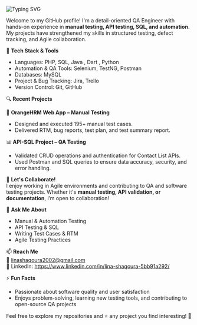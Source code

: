 
![Typing SVG](https://readme-typing-svg.demolab.com?size=25&duration=4000&pause=500&color=FF69B4&center=true&vCenter=true&width=500&lines=Hi+there,+I'm+Lina+Shaqoura!;QA+Engineer+%E2%80%A2+Manual+%26+Automation+Testing)


Welcome to my GitHub profile! I'm a detail-oriented QA Engineer with hands-on experience in **manual testing, API testing, SQL, and automation**. My projects have strengthened my skills in structured testing, defect tracking, and Agile collaboration.

🔧 **Tech Stack & Tools**

- Languages: PHP, SQL, Java , Dart , Python
- Automation & QA Tools: Selenium, TestNG, Postman  
- Databases: MySQL  
- Project & Bug Tracking: Jira, Trello  
- Version Control: Git, GitHub  

🔍 **Recent Projects**

💼 **OrangeHRM Web App – Manual Testing**  
- Designed and executed 195+ manual test cases.  
- Delivered RTM, bug reports, test plan, and test summary report.  

📊 **API-SQL Project – QA Testing**  
- Validated CRUD operations and authentication for Contact List APIs.  
- Used Postman and SQL queries to ensure data accuracy, security, and error handling.  

🤝 **Let's Collaborate!**  
I enjoy working in Agile environments and contributing to QA and software testing projects. Whether it's **manual testing, API validation, or documentation**, I’m open to collaboration!

💬 **Ask Me About**  
- Manual & Automation Testing  
- API Testing & SQL  
- Writing Test Cases & RTM  
- Agile Testing Practices  

📫 **Reach Me**  
📧 linashaqoura2002@gmail.com  
🔗 LinkedIn: https://www.linkedin.com/in/lina-shaqoura-5bb91a292/  

⚡ **Fun Facts**  
- Passionate about software quality and user satisfaction  
- Enjoys problem-solving, learning new testing tools, and contributing to open-source QA projects  

Feel free to explore my repositories and ⭐ any project you find interesting! 🚀
